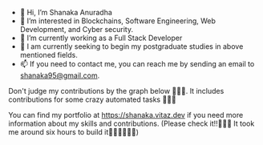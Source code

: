 - 👋 Hi, I’m Shanaka Anuradha
- 👀 I’m interested in Blockchains, Software Engineering, Web Development, and Cyber security.
- 🌱 I’m currently working as a Full Stack Developer
- 💞️ I am currently seeking to begin my postgraduate studies in above mentioned fields.
- 📫 If you need to contact me, you can reach me by sending an email to shanaka95@gmail.com.

Don't judge my contributions by the graph below 🤪🤪🤪. It includes contributions for some crazy automated tasks 🥱🥱🥱 

You can find my portfolio at https://shanaka.vitaz.dev if you need more information about my skills and contributions. (Please check it!!🫣🫣🫣 It took me around six hours to build it😵‍💫😵‍💫😵‍💫)

<!---
shanaka95/shanaka95 is a ✨ special ✨ repository because its `README.md` (this file) appears on your GitHub profile.
You can click the Preview link to take a look at your changes.
--->
